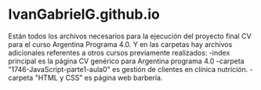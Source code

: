 # IvanGabrielG.github.io
Están todos los archivos necesarios para la ejecución del proyecto final CV para el curso Argentina Programa 4.0. 
Y en las carpetas hay archivos adicionales referentes a otros cursos previamente realizados:
-index principal es la página CV genérico para Argentina programa 4.0
-carpeta "1746-JavaScript-parte1-aula0" es gestión de clientes en clínica nutrición.
-carpeta "HTML y CSS" es página web barbería.
